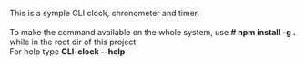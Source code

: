 This is a symple CLI clock, chronometer and timer.<br>
<br>
To make the command available on the whole system, use **# npm install -g .** while in the root dir of this project<br>
For help type **CLI-clock --help**<br>
